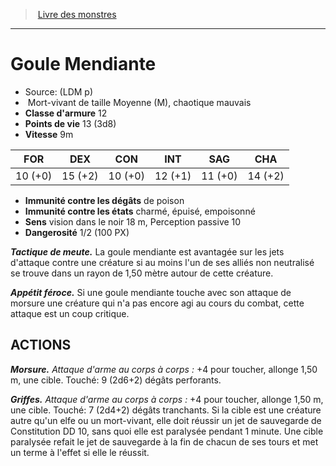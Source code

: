 ﻿> [Livre des monstres](tome_of_beasts.md)

---

# Goule Mendiante

- Source: (LDM p)
-  Mort-vivant de taille Moyenne (M), chaotique mauvais
- **Classe d'armure** 12
- **Points de vie** 13 (3d8)
- **Vitesse** 9m

|FOR|DEX|CON|INT|SAG|CHA|
|---|---|---|---|---|---|
|10 (+0)|15 (+2)|10 (+0)|12 (+1)|11 (+0)|14 (+2)|

- **Immunité contre les dégâts** de poison
- **Immunité contre les états** charmé, épuisé, empoisonné
- **Sens** vision dans le noir 18 m, Perception passive 10
- **Dangerosité** 1/2 (100 PX)

**_Tactique de meute._** La goule mendiante est avantagée sur les jets d'attaque contre une créature si au moins l'un de ses alliés non neutralisé se trouve dans un rayon de 1,50 mètre autour de cette créature.

**_Appétit féroce._** Si une goule mendiante touche avec son attaque de morsure une créature qui n'a pas encore agi au cours du combat, cette attaque est un coup critique.

## ACTIONS

**_Morsure._** _Attaque d'arme au corps à corps :_ +4 pour toucher, allonge 1,50 m, une cible. Touché: 9 (2d6+2) dégâts perforants.

**_Griffes._** _Attaque d'arme au corps à corps :_ +4 pour toucher, allonge 1,50 m, une cible. Touché: 7 (2d4+2) dégâts tranchants. Si la cible est une créature autre qu'un elfe ou un mort-vivant, elle doit réussir un jet de sauvegarde de Constitution DD 10, sans quoi elle est paralysée pendant 1 minute. Une cible paralysée refait le jet de sauvegarde à la fin de chacun de ses tours et met un terme à l'effet si elle le réussit.

